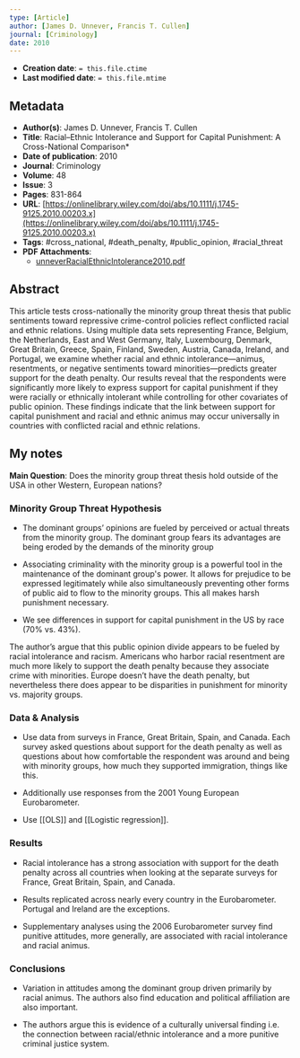 ```yaml
---
type: [Article]
author: [James D. Unnever, Francis T. Cullen]
journal: [Criminology]
date: 2010
---
```


* **Creation date**: `= this.file.ctime`
* **Last modified date**: `= this.file.mtime`

## Metadata

* **Author(s)**: James D. Unnever, Francis T. Cullen
* **Title**: Racial–Ethnic Intolerance and Support for Capital Punishment: A Cross-National Comparison*
* **Date of publication**: 2010
* **Journal**: Criminology
* **Volume**: 48
* **Issue**: 3
* **Pages**: 831-864
* **URL**: [https://onlinelibrary.wiley.com/doi/abs/10.1111/j.1745-9125.2010.00203.x](https://onlinelibrary.wiley.com/doi/abs/10.1111/j.1745-9125.2010.00203.x)
* **Tags**: #cross_national, #death_penalty, #public_opinion, #racial_threat
* **PDF Attachments**:
  * [unneverRacialEthnicIntolerance2010.pdf](zotero://open-pdf/library/items/B954AV78)

## Abstract

This article tests cross-nationally the minority group threat thesis that public sentiments toward repressive crime-control policies reflect conflicted racial and ethnic relations. Using multiple data sets representing France, Belgium, the Netherlands, East and West Germany, Italy, Luxembourg, Denmark, Great Britain, Greece, Spain, Finland, Sweden, Austria, Canada, Ireland, and Portugal, we examine whether racial and ethnic intolerance—animus, resentments, or negative sentiments toward minorities—predicts greater support for the death penalty. Our results reveal that the respondents were significantly more likely to express support for capital punishment if they were racially or ethnically intolerant while controlling for other covariates of public opinion. These findings indicate that the link between support for capital punishment and racial and ethnic animus may occur universally in countries with conflicted racial and ethnic relations.

## My notes

**Main Question**: Does the minority group threat thesis hold outside of the USA in other Western, European nations?

### Minority Group Threat Hypothesis

- The dominant groups’ opinions are fueled by perceived or actual threats from the minority group. The dominant group fears its advantages are being eroded by the demands of the minority group
    
- Associating criminality with the minority group is a powerful tool in the maintenance of the dominant group's power. It allows for prejudice to be expressed legitimately while also simultaneously preventing other forms of public aid to flow to the minority groups. This all makes harsh punishment necessary.
    
- We see differences in support for capital punishment in the US by race (70% vs. 43%).

The author’s argue that this public opinion divide appears to be fueled by racial intolerance and racism. Americans who harbor racial resentment are much more likely to support the death penalty because they associate crime with minorities. Europe doesn’t have the death penalty, but nevertheless there does appear to be disparities in punishment for minority vs. majority groups.

### Data & Analysis

- Use data from surveys in France, Great Britain, Spain, and Canada. Each survey asked questions about support for the death penalty as well as questions about how comfortable the respondent was around and being with minority groups, how much they supported immigration, things like this.
    
- Additionally use responses from the 2001 Young European Eurobarometer.
    
- Use [[OLS]] and [[Logistic regression]].

### Results

- Racial intolerance has a strong association with support for the death penalty across all countries when looking at the separate surveys for France, Great Britain, Spain, and Canada.
    
- Results replicated across nearly every country in the Eurobarometer. Portugal and Ireland are the exceptions.
    
- Supplementary analyses using the 2006 Eurobarometer survey find punitive attitudes, more generally, are associated with racial intolerance and racial animus.

### Conclusions

- Variation in attitudes among the dominant group driven primarily by racial animus. The authors also find education and political affiliation are also important.
    
- The authors argue this is evidence of a culturally universal finding i.e. the connection between racial/ethnic intolerance and a more punitive criminal justice system.